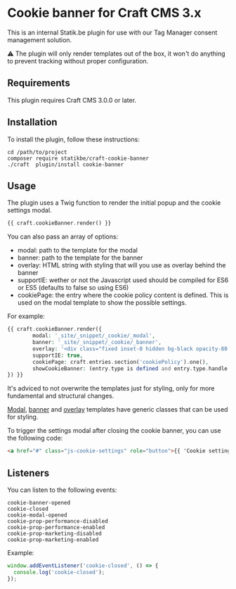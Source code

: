 # Cookie banner for Craft CMS 3.x

This is an internal Statik.be plugin for use with our Tag Manager consent management solution.

⚠️ The plugin will only render templates out of the box, it won't do anything to prevent tracking without proper configuration.

## Requirements

This plugin requires Craft CMS 3.0.0 or later.

## Installation

To install the plugin, follow these instructions:

```console
cd /path/to/project
composer require statikbe/craft-cookie-banner
./craft  plugin/install cookie-banner
```

## Usage

The plugin uses a Twig function to render the initial popup and the cookie settings modal.

```PHP
{{ craft.cookieBanner.render() }}
```

You can also pass an array of options:

- modal: path to the template for the modal
- banner: path to the template for the banner
- overlay: HTML string with styling that will you use as overlay behind the banner
- supportIE: wether or not the Javascript used should be compiled for ES6 or ES5 (defaults to false so using ES6)
- cookiePage: the entry where the cookie policy content is defined. This is used on the modal template to show the possible settings.

For example:

```PHP
{{ craft.cookieBanner.render({
        modal: '_site/_snippet/_cookie/_modal',
        banner: '_site/_snippet/_cookie/_banner',
        overlay: '<div class="fixed inset-0 hidden bg-black opacity-80 z-99" id="cookiebanner-overlay"></div>',
        supportIE: true,
        cookiePage: craft.entries.section('cookiePolicy').one(),
        showCookieBanner: (entry.type is defined and entry.type.handle != 'cookiePolicy')
}) }}
```

It's adviced to not overwrite the templates just for styling, only for more fundamental and structural changes.

[Modal](https://github.com/statikbe/craft-cookie-banner/blob/master/src/templates/_modal.twig), [banner](https://github.com/statikbe/craft-cookie-banner/blob/master/src/templates/_banner.twig) and [overlay](https://github.com/statikbe/craft-cookie-banner/blob/develop/src/templates/_overlay.twig) templates have generic classes that can be used for styling.

To trigger the settings modal after closing the cookie banner, you can use the following code:

```HTML
<a href="#" class="js-cookie-settings" role="button">{{ 'Cookie settings'|t }}</a>
```

## Listeners

You can listen to the following events:

```
cookie-banner-opened
cookie-closed
cookie-modal-opened
cookie-prop-performance-disabled
cookie-prop-performance-enabled
cookie-prop-marketing-disabled
cookie-prop-marketing-enabled
```

Example:

```js
window.addEventListener('cookie-closed', () => {
  console.log('cookie-closed');
});
```
